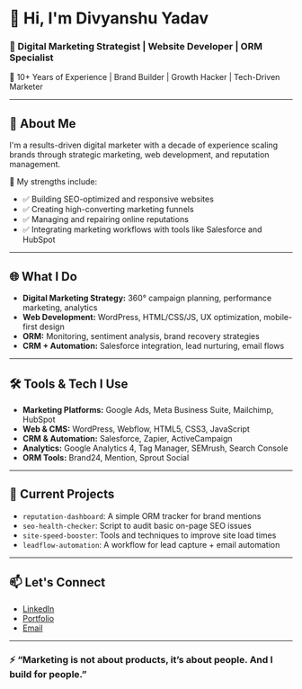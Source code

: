 # 👋 Hi, I'm Divyanshu Yadav

### 🚀 Digital Marketing Strategist | Website Developer | ORM Specialist  
🧩 10+ Years of Experience | Brand Builder | Growth Hacker | Tech-Driven Marketer

---

## 🧠 About Me

I'm a results-driven digital marketer with a decade of experience scaling brands through strategic marketing, web development, and reputation management.

🔧 My strengths include:  
- ✅ Building SEO-optimized and responsive websites  
- ✅ Creating high-converting marketing funnels  
- ✅ Managing and repairing online reputations  
- ✅ Integrating marketing workflows with tools like Salesforce and HubSpot  

---

## 🌐 What I Do

- **Digital Marketing Strategy:** 360° campaign planning, performance marketing, analytics  
- **Web Development:** WordPress, HTML/CSS/JS, UX optimization, mobile-first design  
- **ORM:** Monitoring, sentiment analysis, brand recovery strategies  
- **CRM + Automation:** Salesforce integration, lead nurturing, email flows

---

## 🛠️ Tools & Tech I Use

- **Marketing Platforms:** Google Ads, Meta Business Suite, Mailchimp, HubSpot  
- **Web & CMS:** WordPress, Webflow, HTML5, CSS3, JavaScript  
- **CRM & Automation:** Salesforce, Zapier, ActiveCampaign  
- **Analytics:** Google Analytics 4, Tag Manager, SEMrush, Search Console  
- **ORM Tools:** Brand24, Mention, Sprout Social

---

## 📌 Current Projects

- `reputation-dashboard`: A simple ORM tracker for brand mentions  
- `seo-health-checker`: Script to audit basic on-page SEO issues  
- `site-speed-booster`: Tools and techniques to improve site load times  
- `leadflow-automation`: A workflow for lead capture + email automation  

---

## 📫 Let's Connect

- [LinkedIn](https://linkedin.com/in/yourname)  
- [Portfolio](https://yourportfolio.com)  
- [Email](mailto:yourname@example.com)

---

### ⚡ “Marketing is not about products, it’s about people. And I build for people.”
